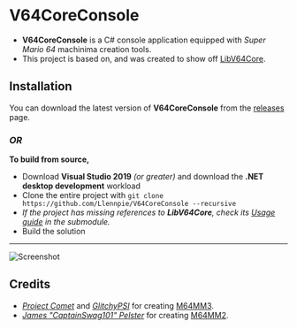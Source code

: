 # V64CoreConsole

- **V64CoreConsole** is a C# console application equipped with *Super Mario 64* machinima creation tools.
- This project is based on, and was created to show off [LibV64Core](https://github.com/Llennpie/LibV64Core).

## Installation

You can download the latest version of **V64CoreConsole** from the [releases](https://github.com/Llennpie/Saturn/releases) page.

### *OR*

**To build from source,** 
- Download **Visual Studio 2019** *(or greater)* and download the **.NET desktop development** workload
- Clone the entire project with `git clone https://github.com/Llennpie/V64CoreConsole --recursive`
- *If the project has missing references to **LibV64Core**, check its [Usage guide](https://github.com/Llennpie/LibV64Core#usage) in the submodule.*
- Build the solution

---

![Screenshot](https://media.discordapp.net/attachments/814630624920076298/965060514851991602/unknown.png?width=960&height=526)

## Credits

- *[Project Comet](https://github.com/projectcomet64)* and *[GlitchyPSI](https://github.com/GlitchyPSIX)* for creating [M64MM3](https://github.com/projectcomet64/M64MM).
- *[James "CaptainSwag101" Pelster](https://github.com/jpmac26)* for creating [M64MM2](https://github.com/jpmac26/M64MM2).
